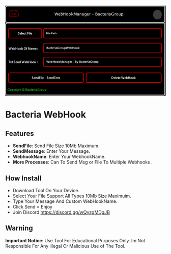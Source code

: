 <p align="center">
  <img src="https://github.com/BacteriaGroup/WebhookManager/blob/main/Exmple.png" alt="Image">
</p>

# Bacteria WebHook
## Features

- **SendFile**: Send File Size 10Mb Maximum.
- **SendMessage**: Enter Your Message.
- **WebhookName**: Enter Your WebhookName.
- **More Processes**: Can To Send Msg or File To Multiple Webhooks .

## How Install

- Download Tool On Your Device.
- Select Your File Support All Types 10Mb Size Maximuim.
- Type Your Message And Custom WebHookName.
- Click Send = Enjoy
- Join Discord https://discord.gg/wQyzgMDgJB

## Warning

**Important Notice**: Use Tool For Educational Purposes Only. Im Not Responsible For Any illegal Or Malicious Use of The Tool.
